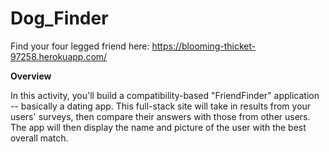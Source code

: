 # Dog_Finder

Find your four legged friend here:  https://blooming-thicket-97258.herokuapp.com/ 


**Overview**

In this activity, you'll build a compatibility-based "FriendFinder" application -- basically a dating app. This full-stack site will take in results from your users' surveys, then compare their answers with those from other users. The app will then display the name and picture of the user with the best overall match.
